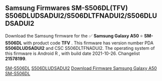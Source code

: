 <h2>Samsung Firmwares SM-S506DL(TFV) S506DLUDSADUI2/S506DLTFNADUI2/S506DLUDSADUI2</h2>
Download the Samsung firmware for the ✅ <strong>Samsung Galaxy A50 </strong> ⭐ <strong>SM-S506DL</strong> with product code <strong>TFV</strong> . This firmware has version number PDA <strong>S506DLUDSADUI2</strong> and CSC S506DLTFNADUI2. The operating system of this firmware is Android R , with build date 2021-10-26. Changelist <strong>21578199</strong>.


[SM-S506DL](https://samfirm.shop/samsung/model/SM-S506DL)
[S506DLUDSADUI2](https://samfirm.shop/samsung/pda/S506DLUDSADUI2)
[Download Firmware Samsung Galaxy A50 SM-S506DL](https://samfirm.shop/samsung/firmware/468285)
